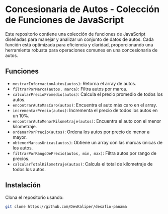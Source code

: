 # Concesionaria de Autos - Colección de Funciones de JavaScript

Este repositorio contiene una colección de funciones de JavaScript diseñadas para manejar y analizar un conjunto de datos de autos. Cada función está optimizada para eficiencia y claridad, proporcionando una herramienta robusta para operaciones comunes en una concesionaria de autos.

## Funciones

- `mostrarInformacionAutos(autos)`: Retorna el array de autos.
- `filtrarPorMarca(autos, marca)`: Filtra autos por marca.
- `calcularPrecioPromedio(autos)`: Calcula el precio promedio de todos los autos.
- `encontrarAutoMasCaro(autos)`: Encuentra el auto más caro en el array.
- `incrementarPrecio(autos)`: Incrementa el precio de todos los autos en un 10%.
- `encontrarAutoMenorKilometraje(autos)`: Encuentra el auto con el menor kilometraje.
- `ordenarPorPrecio(autos)`: Ordena los autos por precio de menor a mayor.
- `obtenerMarcasUnicas(autos)`: Obtiene un array con las marcas únicas de los autos.
- `filtrarPorRangoDePrecio(autos, min, max)`: Filtra autos por rango de precios.
- `calcularTotalKilometraje(autos)`: Calcula el total de kilometraje de todos los autos.

## Instalación

Clona el repositorio usando:

```bash
git clone https://github.com/DevKaliper/desafio-panama
